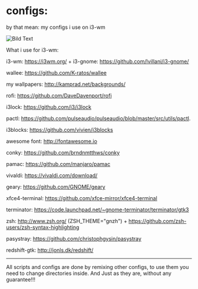 # configs: 
by that mean: my configs i use on i3-wm

![Bild Text](https://img1.picload.org/image/rwiolocr/killajoe-i3-wm.png)

What i use for i3-wm:

i3-wm: https://i3wm.org/ + i3-gnome: https://github.com/lvillani/i3-gnome/

wallee: https://github.com/K-ratos/wallee

my wallpapers: http://kamprad.net/backgrounds/

rofi: https://github.com/DaveDavenport/rofi

i3lock: https://github.com/i3/i3lock

pactl: https://github.com/pulseaudio/pulseaudio/blob/master/src/utils/pactl.

i3blocks: https://github.com/vivien/i3blocks

awesome font: http://fontawesome.io

conky: https://github.com/brndnmtthws/conky

pamac: https://github.com/manjaro/pamac

vivaldi: https://vivaldi.com/download/

geary: https://github.com/GNOME/geary

xfce4-terminal: https://github.com/xfce-mirror/xfce4-terminal

terminator: https://code.launchpad.net/~gnome-terminator/terminator/gtk3

zsh: http://www.zsh.org/  (ZSH_THEME="gnzh") + https://github.com/zsh-users/zsh-syntax-highlighting

pasystray: https://github.com/christophgysin/pasystray

redshift-gtk: http://jonls.dk/redshift/


---
All scripts and configs are done by remixing other configs, to use them you need to change directories inside.
And Just as they are, without any guarantee!!!
